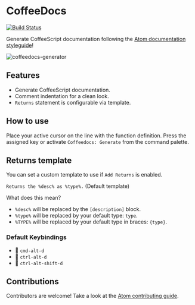 # CoffeeDocs

[![Build Status](https://travis-ci.org/nmccready/coffeedocs.svg?branch=master)](https://travis-ci.org/nmccready/coffeedocs)

Generate CoffeeScript documentation following the [Atom documentation styleguide](https://github.com/atom/atom/blob/master/CONTRIBUTING.md#documentation-styleguide)!

![coffeedocs-generator](https://raw.github.com/nmccready/coffeedocs/master/docs/example.gif)

## Features

* Generate CoffeeScript documentation.
* Comment indentation for a clean look.
* `Returns` statement is configurable via template.

## How to use

Place your active cursor on the line with the function definition. Press the assigned key or activate `Coffeedocs: Generate` from the command palette.

## Returns template

You can set a custom template to use if `Add Returns` is enabled.

`Returns the %desc% as %type%.` (Default template)

What does this mean?
* `%desc%` will be replaced by the `[description]` block.
* `%type%` will be replaced by your default type: `type`.
* `%TYPE%` will be replaced by your default type in braces: `{type}`.

### Default Keybindings
- :apple: `cmd-alt-d`
- :checkered_flag: `ctrl-alt-d`
- :penguin: `ctrl-alt-shift-d`

## Contributions

Contributors are welcome! Take a look at the [Atom contributing guide](https://github.com/atom/atom/blob/master/CONTRIBUTING.md).
